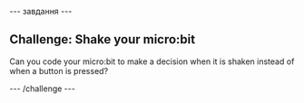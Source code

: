 \--- завдання \---

## Challenge: Shake your micro:bit

Can you code your micro:bit to make a decision when it is shaken instead of when a button is pressed?

\--- /challenge \---